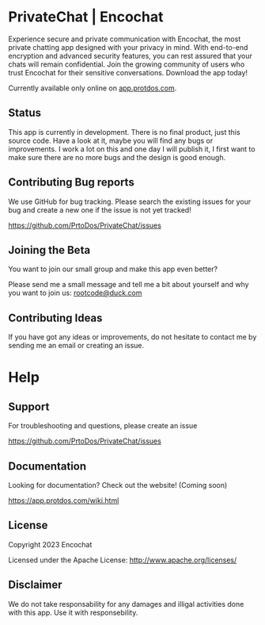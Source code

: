 # PrivateChat | Encochat
Experience secure and private communication with Encochat, the most private chatting app designed with your privacy in mind. With end-to-end encryption and advanced security features, you can rest assured that your chats will remain confidential. Join the growing community of users who trust Encochat for their sensitive conversations. Download the app today!

Currently available only online on [app.protdos.com](https://app.protdos.com/download).

## Status
This app is currently in development. There is no final product, just this source code. Have a look at it, maybe you will find any bugs or improvements. I work a lot on this and one day I will publish it, I first want to make sure there are no more bugs and the design is good enough.

## Contributing Bug reports
We use GitHub for bug tracking. Please search the existing issues for your bug and create a new one if the issue is not yet tracked!

https://github.com/PrtoDos/PrivateChat/issues

## Joining the Beta
You want to join our small group and make this app even better?

Please send me a small message and tell me a bit about yourself and why you want to join us: [rootcode@duck.com](mailto:rootcode@duck.com)

## Contributing Ideas
If you have got any ideas or improvements, do not hesitate to contact me by sending me an email or creating an issue.

Help
====
## Support
For troubleshooting and questions, please create an issue

https://github.com/PrtoDos/PrivateChat/issues

## Documentation
Looking for documentation? Check out the website!
(Coming soon)

https://app.protdos.com/wiki.html

## License

Copyright 2023 Encochat

Licensed under the  Apache License: http://www.apache.org/licenses/

## Disclaimer
We do not take responsability for any damages and illigal activities done with this app. Use it with responsebility.
